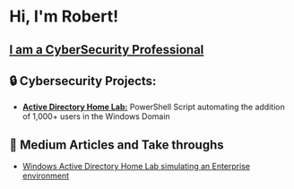 <h1>Hi, I'm Robert! </h1><h2><a href="https://github.com/RobertOnyango">I am a CyberSecurity Professional</a></h2>

<h2> 🔒 Cybersecurity Projects:</h2>

- [<b>Active Directory Home Lab:</b>](https://github.com/RobertOnyango/AD_Add-Users-Windows-Domain) PowerShell Script automating the addition of 1,000+ users in the Windows Domain
  
<!--
- [<b>Azure SIEM:</b>](https://#) Image Analysis Middleware
- [<b>Detection & Monitoring Lab</b>:](https://#) Home lab simulating...<br>
Find a couple of examples of the various scenarios I run the Detection & Monitoring Lab below.
  - Lab Scenario 1: [CSFR Script](https://#)
  - Lab Scenario 2: [CSFR Script](https://#)
  - Lab Scenario 3: [CSFR Script](https://#)
-->
  
<!--
<h2> 👨‍💻 Software Development Projects:</h2>

<h3>Python</h3>

- <b>Data Structures and Algorithms Practice (AlgoExpert)</b>
  - [Praciting DS & Algos in Python](https://github.com/joshmadakor1/Algorithms-Practice)
 
<h3>JavaScript</h3>

- <b>Full Stack Web App (React, NodeJS, Azure, and Machine Learning Components)</b>
  - [Image Analysis Middleware](https://github.com/joshmadakor1/4chan-Image-Analysis-Middleware-C964) <b><i>(Potentially NSFW)</b></i>

<h3>PHP</h3>

- <b>EMR - Electronic Medical Records (AlgoExpert)</b>
  - [Laravel and React Implementation](https://github.com/RobertOnyango/EMR)
-->

<h2> 📝 Medium Articles and Take throughs</h2>

- [Windows Active Directory Home Lab simulating an Enterprise environment](https://medium.com/@robertmark94/windows-active-directory-home-lab-simulating-an-enterprise-environment-4bab5f08fb60)

<!-- 
<h2> 🤳 Connect with me:</h2>

[<img align="left" alt="JoshMadakor | YouTube" width="22px" src="https://cdn.jsdelivr.net/npm/simple-icons@v3/icons/youtube.svg" />][youtube]
[<img align="left" alt="JoshMadakor | Twitter" width="22px" src="https://cdn.jsdelivr.net/npm/simple-icons@v3/icons/twitter.svg" />][twitter]
[<img align="left" alt="JoshMadakor | LinkedIn" width="22px" src="https://cdn.jsdelivr.net/npm/simple-icons@v3/icons/linkedin.svg" />][linkedin]
[<img align="left" alt="JoshMadakor | Instagram" width="22px" src="https://cdn.jsdelivr.net/npm/simple-icons@v3/icons/instagram.svg" />][instagram]

[twitter]: https://twitter.com/joshmadakor
[youtube]: https://www.youtube.com/c/joshmadakor
[instagram]: https://www.instagram.com/joshmadakor/
[linkedin]: https://linkedin.com/in/joshmadakor


**RobertOnyango/RobertOnyango** is a ✨ _special_ ✨ repository because its `README.md` (this file) appears on your GitHub profile.

Here are some ideas to get you started:

- 🔭 I’m currently working on ...
- 🌱 I’m currently learning ...
- 👯 I’m looking to collaborate on ...
- 🤔 I’m looking for help with ...
- 💬 Ask me about ...
- 📫 How to reach me: ...
- 😄 Pronouns: ...
- ⚡ Fun fact: ...
-->

